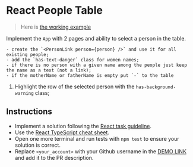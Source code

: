 # React People Table

> Here is [the working example](https://mate-academy.github.io/react_people-table-basics/)

Implement the `App` with 2 pages and ability to select a person in the table.

<!-- 1. Create the `HomePage` available at `/` with just a title `Home Page`
1. Create the `PeoplePage` available at `/people` with a title `People Page`
1. Use [Navigate](https://reactrouter.com/docs/en/v6/components/navigate) component to redirect from `/home` to `/`;
    - add `replace` attribute not to save `/home` URL in the [browser history](https://reactrouter.com/en/main/start/tutorial#managing-the-history-stack) and avoid navigation loop when you press browser `Go back` button. -->
<!-- 1. Implement `NotFoundPage` with a title `Page not found` that is shown for all the other URLs; -->
<!-- 1. Add the `Navbar` with 2 links `Home` and `People`. Active one should have the `has-background-grey-lighter` class; -->
<!-- 1. Use `HashRouter` to be able to share a link to any page on Github pages; -->
<!-- 1. Fetch `people` from [the API](https://mate-academy.github.io/react_people-table/api/people.json) when `PeoplePage` is opened; -->
<!-- 1. Pass `people` to `PeopleTable` component and render as a table (see the given markup); -->
<!-- 1. Make each name in the table a link a to `/people/:slug` (including mother and father) -->
    - create the `<PersonLink person={person} />` and use it for all existing people;
    - add the `has-text-danger` class for women names;
    - if there is no person with a given name among the people just keep the name as a text (not a link);
    - if the motherName or fatherName is empty put `-` to the table
1. Highlight the row of the selected person with the `has-background-warning` class;

## Instructions

- Implement a solution following the [React task guideline](https://github.com/mate-academy/react_task-guideline#react-tasks-guideline).
- Use the [React TypeScript cheat sheet](https://mate-academy.github.io/fe-program/js/extra/react-typescript).
- Open one more terminal and run tests with `npm test` to ensure your solution is correct.
- Replace `<your_account>` with your Github username in the [DEMO LINK](https://<your_account>.github.io/react_people-table-basics/) and add it to the PR description.
